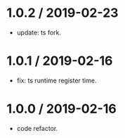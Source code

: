 1.0.2 / 2019-02-23
==================

  * update: ts fork.

1.0.1 / 2019-02-16
==================

  * fix: ts runtime register time.

1.0.0 / 2019-02-16
==================

  * code refactor.
